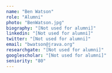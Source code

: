 ```yaml
---
name: "Ben Watson"
role: "Alumni"
photo: "BenWatson.jpg"
biography: "[Not used for alumni]"
linkedin: "[Not used for alumni]"
twitter: "[Not used for alumni]"
email: "bwatson@jrava.org"
researchgate: "[Not used for alumni]"
googlescholar: "[Not used for alumni]"
seniority: "80"
---
```

